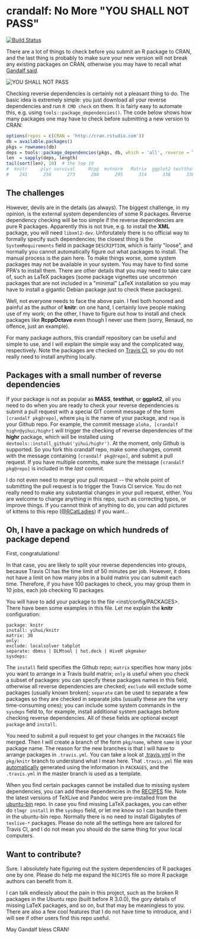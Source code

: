 # crandalf: No More "YOU SHALL NOT PASS"

[![Build Status](https://travis-ci.org/yihui/crandalf.svg?branch=master)](https://travis-ci.org/yihui/crandalf)

There are a lot of things to check before you submit an R package to CRAN, and
the last thing is probably to make sure your new version will not break any
existing packages on CRAN, otherwise you may have to recall what [Gandalf
said](http://youtu.be/V4UfAL9f74I).

![YOU SHALL NOT PASS](http://i.imgur.com/3mdv0k9.jpg)

Checking reverse dependencies is certainly not a pleasant thing to do. The basic
idea is extremely simple: you just download all your reverse dependencies and
run `R CMD check` on them. It is fairly easy to automate this, e.g. using
`tools::package_dependencies()`. The code below shows how many packages one may
have to check before submitting a new version to CRAN: 

```r
options(repos = c(CRAN = 'http://cran.rstudio.com'))
db = available.packages()
pkgs = rownames(db)
deps = tools::package_dependencies(pkgs, db, which = 'all', reverse = TRUE)
len  = sapply(deps, length)
tail(sort(len), 10)  # the top 10
#  knitr     plyr survival     Rcpp  mvtnorm   Matrix  ggplot2 testthat  lattice     MASS
#    241      256      273      280      295      314      338      338      421      844
```

## The challenges

However, devils are in the details (as always). The biggest challenge, in my
opinion, is the external system dependencies of some R packages. Reverse
dependency checking will be too simple if the reverse dependencies are pure R
packages. Apparently this is not true, e.g. to install the **XML** package, you
will need `libxml2-dev`. Unforutately there is no official way to formally
specify such dependencies; the closest thing is the `SystemRequirements` field
in package `DESCRIPTION`, which is fairly "loose", and normally you cannot
automatically figure out what packages to install. The manual process is the
pain here. To make things worse, some system packages may not be available in
your system. You may have to find some PPA's to install them. There are other
details that you may need to take care of, such as LaTeX packages (some package
vignettes use uncommon packages that are not included in a "minimal" LaTeX
installation so you may have to install a gigantic Debian package just to check
these packages).

Well, not everyone needs to face the above pain. I feel both honored and painful
as the author of **knitr**: on one hand, I certainly love people making use of
my work; on the other, I have to figure out how to install and check
packages like **RcppOctave** even though I never use them (sorry, Renaud, no
offence, just an example).

For many package authors, this crandalf repository can be useful and simple to
use, and I will explain the simple way and the complicated way, respectively.
Note the packages are checked on [Travis CI](https://travis-ci.org), so you do
not really need to install anything locally.

## Packages with a small number of reverse dependencies

If your package is not as popular as **MASS**, **testthat**, or **ggplot2**, all
you need to do when you are ready to check your reverse dependencies is submit a
pull request with a special GIT commit message of the form `[crandalf
pkg@repo]`, where `pkg` is the name of your package, and `repo` is your Github
repo. For example, the commit message `aloha, [crandalf highr@yihui/highr]` will
trigger the checking of reverse dependencies of the **highr** package, which
will be installed using `devtools::install_github('yihui/highr')`. At the
moment, only Github is supported. So you fork this crandalf repo, make some
changes, commit with the message containing `[crandalf pkg@repo]`, and submit a
pull request. If you have multiple commits, make sure the message `[crandalf
pkg@repo]` is included in the _last_ commit.

I do not even need to merge your pull request -- the whole point of submitting
the pull request is to trigger the Travis CI service. You do not really need to
make any substantial changes in your pull request, either. You are welcome to
change anything in this repo, such as correcting typos, or improve things. If
you cannot think of anything to do, you can add pictures of kittens to this repo
([@RCatLadies](https://twitter.com/RCatLadies)) if you want...

## Oh, I have a package on which hundreds of package depend

First, congratulations!

In that case, you are likely to split your reverse dependencies into groups,
because Travis CI has the time limit of 50 minutes per job. However, it does not
have a limit on how many jobs in a build matrix you can submit each time.
Therefore, if you have 100 packages to check, you may group them in 10 jobs,
each job checking 10 packages.

You will have to add your package to the file <inst/config/PACKAGES>. There have
been some examples in this file. Let me explain the **knitr** configuration:

```dcf
package: knitr
install: yihui/knitr
matrix: 30
only:
exclude: localsolver tabplot
separate: dbmss | DLMtool | hot.deck | HiveR pkgmaker
sysdeps:
```

The `install` field specifies the Github repo; `matrix` specifies how many jobs
you want to arrange in a Travis build matrix; `only` is useful when you check a
subset of packages: you can specify these packages names in this field,
otherwise all reverse dependencies are checked; `exclude` will exclude some
packages (usually known broken); `separate` can be used to separate a few
packages so they are checked in separate jobs (usually these are the very
time-consuming ones); you can include some system commands in the `sysdeps`
field to, for example, install additional system packages before checking
reverse dependencies. All of these fields are optional except `package` and
`install`.

You need to submit a pull request to get your changes in the `PACKAGES` file
merged. Then I will create a branch of the form `pkg/name`, where `name` is your
package name. The reason for the new branches is that I will have to arrange
packages in `.travis.yml`. You can take a look at
[.travis.yml](https://github.com/yihui/crandalf/blob/pkg/knitr/.travis.yml) in
the `pkg/knitr` branch to understand what I mean here. That `.travis.yml` file
was [automatically](Makefile) generated using the information in `PACKAGES`, and
the `.travis.yml` in the master branch is used as a template.

When you find certain packages cannot be installed due to missing system
dependencies, you can add these dependencies in the
[RECIPES](inst/config/RECIPES) file. Note the latest versions of TeXLive and
Pandoc were pre-installed from the
[ubuntu-bin](https://github.com/yihui/ubuntu-bin) repo. In case you find missing
LaTeX packages, you can either do `tlmgr install` in the `sysdeps` field, or let
me know so I can bundle them in the ubuntu-bin repo. Normally there is no need
to install Gigabytes of `texlive-*` packages. Please do note all the settings
here are tailored for Travis CI, and I do not mean you should do the same thing
for your local computers.

## Want to contribute?

Sure. I absolutely hate figuring out the system dependencies of R packages one
by one. Please do help me expand the `RECIPES` file so more R package authors
can benefit from it.

I can talk endlessly about the pain in this project, such as the broken R
packages in the Ubuntu repo (built before R 3.0.0), the gory details of missing
LaTeX packages, and so on, but that may be meaningless to you. There are also a
few cool features that I do not have time to introduce, and I will see if other
users find this repo useful.

May Gandalf bless CRAN!
